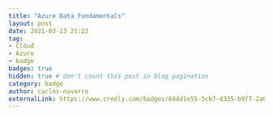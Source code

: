 ```yaml
---
title: "Azure Data Fundamentals"
layout: post
date: 2021-03-13 21:22
tag:
- Cloud
- Azure
- badge
badges: true
hidden: true # don't count this post in blog pagination
category: badge
author: carlos-navarro
externalLink: https://www.credly.com/badges/684d1e55-5cb7-4335-b9f7-2a0893dd4a2e
---
```

